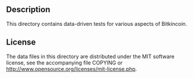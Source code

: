 Description
------------

This directory contains data-driven tests for various aspects of Bitkincoin.

License
--------

The data files in this directory are distributed under the MIT software
license, see the accompanying file COPYING or
http://www.opensource.org/licenses/mit-license.php.

